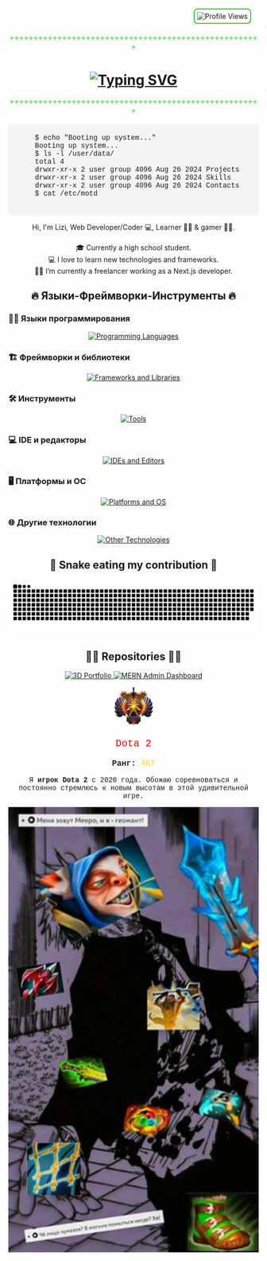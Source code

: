 <!-- Profile View Count Block -->
<div id="profile-views" align="right" style="margin: 10px; padding: 5px;">
  <img src="https://komarev.com/ghpvc/?username=sanidhyy" alt="Profile Views" 
       style="border: 2px solid #32CD32; border-radius: 8px; padding: 5px;" />
</div>



<!-- Divider Block -->
<p align="center" style="color: #32CD32; font-family: 'Courier New', monospace; font-size: 16px;">
+++++++++++++++++++++++++++++++++++++++++++++++++++++
</p>

<!-- Introduction Block -->
<div id="introduction" align="center">
  <h1>
    <a href="https://git.io/typing-svg">
      <img src="https://readme-typing-svg.herokuapp.com/?lines=Hi+There!+👋;+I'm+Lizi!;&center=true&size=30" alt="Typing SVG" />
    </a>
  </h1>
</div>

<!-- Divider Block -->
<p align="center" style="color: #32CD32; font-family: 'Courier New', monospace; font-size: 16px;">
+++++++++++++++++++++++++++++++++++++++++++++++++++++
</p>

<!-- Shell Simulation Block -->
<div id="shell-simulation">
  <pre style="background-color: #f4f4f4; padding: 20px; font-family: 'Courier New', monospace; border-radius: 5px;">
    $ echo "Booting up system..."
    Booting up system...
    $ ls -l /user/data/
    total 4
    drwxr-xr-x 2 user group 4096 Aug 26 2024 Projects
    drwxr-xr-x 2 user group 4096 Aug 26 2024 Skills
    drwxr-xr-x 2 user group 4096 Aug 26 2024 Contacts
    $ cat /etc/motd
  </pre>
</div>

<!-- About Me Block -->
<div id="about-me" align="center">
  <p>
    Hi, I'm Lizi, Web Developer/Coder 💻, Learner 👨‍💻 & gamer 🦸‍♂️.
    <br /><br />
    🎓 Currently a high school student.<br />
    💻 I love to learn new technologies and frameworks.<br />
    🧑‍💼 I’m currently a freelancer working as a Next.js developer.<br />
  </p>
</div>

<!-- Skills Block -->
<h2 align="center">🔥 Языки-Фреймворки-Инструменты 🔥</h2>

<!-- Языки программирования -->
### 🧑‍💻 Языки программирования
<p align="center">
  <a href="https://skillicons.dev">
    <img src="https://skillicons.dev/icons?i=py,cpp,cs,js,ts" alt="Programming Languages" />
  </a>
</p>

<!-- Фреймворки и библиотеки -->
### 🏗️ Фреймворки и библиотеки
<p align="center">
  <a href="https://skillicons.dev">
    <img src="https://skillicons.dev/icons?i=django,flask,react,nuxtjs,vue,nextjs,tailwind,sass" alt="Frameworks and Libraries" />
  </a>
</p>

<!-- Инструменты -->
### 🛠️ Инструменты
<p align="center">
  <a href="https://skillicons.dev">
    <img src="https://skillicons.dev/icons?i=git,docker,nodejs,npm,postman,powershell,github,gitlab,prisma" alt="Tools" />
  </a>
</p>

<!-- IDE и редакторы -->
### 💻 IDE и редакторы
<p align="center">
  <a href="https://skillicons.dev">
    <img src="https://skillicons.dev/icons?i=webstorm,visualstudio" alt="IDEs and Editors" />
  </a>
</p>

<!-- Платформы и операционные системы -->
### 🖥️ Платформы и ОС
<p align="center">
  <a href="https://skillicons.dev">
    <img src="https://skillicons.dev/icons?i=linux,ubuntu,windows,arch" alt="Platforms and OS" />
  </a>
</p>

<!-- Другие технологии -->
### 🌐 Другие технологии
<p align="center">
  <a href="https://skillicons.dev">
    <img src="https://skillicons.dev/icons?i=discord,bash,vite," alt="Other Technologies" />
  </a>
</p>


<!-- Snake Graph Block -->
<div id="snake-graph" align="center">
  <h2>🐍 Snake eating my contribution 🐍</h2>
  <picture>
    <source media="(prefers-color-scheme: dark)" srcset="https://github.com/sanidhyy/sanidhyy/blob/output/github-contribution-grid-snake-dark.svg" />
    <source media="(prefers-color-scheme: light), (prefers-color-scheme: no-preference)" srcset="https://github.com/sanidhyy/sanidhyy/blob/output/github-contribution-grid-snake.svg" />
    <img src="https://github.com/sanidhyy/sanidhyy/blob/output/github-contribution-grid-snake.svg" alt="GitHub Snake" />
  </picture>
</div>

<!-- Repositories Block -->
<h2 align="center">👨‍💻 Repositories 👨‍💻</h2>
<div id="repositories" align="center">
  <!-- Repo 1 -->
  <a href="https://github.com/LMDtokyo/site" title="3D Portfolio">
    <picture>
      <source media="(prefers-color-scheme: dark)" srcset="https://github-readme-stats.vercel.app/api/pin/?username=sanidhyy&repo=3d-portfolio&theme=react&border_color=61dafb&border_radius=10" />
      <source media="(prefers-color-scheme: light), (prefers-color-scheme: no-preference)" srcset="https://github-readme-stats.vercel.app/api/pin/?username=sanidhyy&repo=3d-portfolio&theme=graywhite&border_radius=10" />
      <img src="https://github-readme-stats.vercel.app/api/pin/?username=sanidhyy&repo=3d-portfolio&theme=graywhite&border_radius=10" alt="3D Portfolio" height="115" />
    </picture>
  </a>
  
  <!-- Repo 2 -->
  <a href="https://github.com/LMDtokyo/TokyoHub" title="MERN Admin Dashboard">
    <picture>
      <source media="(prefers-color-scheme: dark)" srcset="https://github-readme-stats.vercel.app/api/pin/?username=sanidhyy&repo=mern-admin&theme=react&border_color=61dafb&border_radius=10" />
      <source media="(prefers-color-scheme: light), (prefers-color-scheme: no-preference)" srcset="https://github-readme-stats.vercel.app/api/pin/?username=sanidhyy&repo=mern-admin&theme=graywhite&border_radius=10" />
      <img src="https://github-readme-stats.vercel.app/api/pin/?username=sanidhyy&repo=mern-admin&theme=graywhite&border_radius=10" alt="MERN Admin Dashboard" height="115" />
    </picture>
  </a>
</div>

<!-- Dota 2 Player Block -->
<div id="dota-2-player" align="center">
  <!-- Dota Icon -->
  <p>
    <img src="https://github.com/LMDtokyo/LMDtokyo/blob/main/dota.png?raw=true" alt="Dota Image" width="80" height="80" />
  </p>

  <p style="font-family: 'Courier New', monospace; font-size: 20px; color: #FF0000;">
    Dota 2
  </p>

  <p style="font-family: 'Courier New', monospace; font-size: 16px;">
    <strong>Ранг:</strong> <span style="color: #FFD700;">467</span>
  </p>

  <p style="font-family: 'Courier New', monospace; font-size: 14px;">
    Я <strong>игрок Dota 2</strong> с 2020 года. Обожаю соревноваться и постоянно стремлюсь к новым высотам в этой удивительной игре.
  </p>

  <p>
    <img src="https://github.com/LMDtokyo/LMDtokyo/blob/main/meepo.jpg?raw=true" alt="Meepo Image" width="600" />
  </p>
</div>
